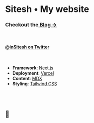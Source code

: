 # Sitesh • My website 

### Checkout the[<b> Blog &rarr;</b>](https://sitesh.me/)
</br>

#### [<b>@inSitesh</b> on Twitter](https://twitter.com/inSitesh/)

</br>

- **Framework**: [Next.js](https://nextjs.org/)
- **Deployment**: [Vercel](https://vercel.com)
- **Content**: [MDX](https://github.com/mdx-js/mdx)
- **Styling**: [Tailwind CSS](https://tailwindcss.com/)
</br>
</br>

##  🚀
